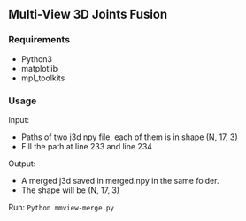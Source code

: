 ## Multi-View 3D Joints Fusion

### Requirements
- Python3
- matplotlib
- mpl_toolkits

### Usage
Input:

- Paths of two j3d npy file, each of them is in shape (N, 17, 3)
- Fill the path at line 233 and line 234

Output:

- A merged j3d saved in merged.npy in the same folder.
- The shape will be (N, 17, 3)

Run:
`Python mmview-merge.py`
